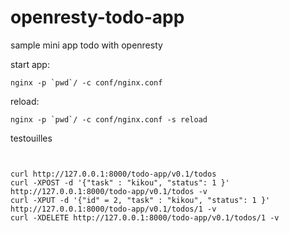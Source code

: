 # openresty-todo-app
sample mini app todo with openresty

start app:
 ```
nginx -p `pwd`/ -c conf/nginx.conf
```

reload:
```
nginx -p `pwd`/ -c conf/nginx.conf -s reload
```

testouilles
```shell


curl http://127.0.0.1:8000/todo-app/v0.1/todos
curl -XPOST -d '{"task" : "kikou", "status": 1 }' http://127.0.0.1:8000/todo-app/v0.1/todos -v
curl -XPUT -d '{"id" = 2, "task" : "kikou", "status": 1 }' http://127.0.0.1:8000/todo-app/v0.1/todos/1 -v
curl -XDELETE http://127.0.0.1:8000/todo-app/v0.1/todos/1 -v

```
